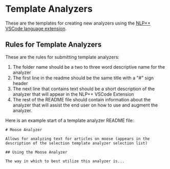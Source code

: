 # Template Analyzers

These are the templates for creating new analyzers using the [NLP++ VSCode language extension](http://vscode.visualtext.org).

## Rules for Template Analyzers

These are the rules for submitting template analyzers:

1. The folder name should be a two to three word descriptive name for the analyzer
2. The first line in the readme should be the same title with a "#" sign header
3. The next line that contains text should be a short description of the analyzer that will appear in the NLP++ VSCode Extension
4. The rest of the README file should contain information about the analyzer that will assist the end user on how to use and augment the analyzer.

Here is an example start of a template analyzer README file:

```
# Moose Analyzer

Allows for analyzing text for articles on moose (appears in the description of the selection template analyzer selection list)

## Using the Moose Analyzer

The way in which to best utilize this analyzer is...
```